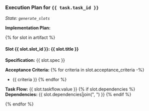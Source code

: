 ### Execution Plan for `{{ task.task_id }}`
*State: `generate_slots`*

**Implementation Plan:**

{% for slot in artifact %}
#### Slot {{ slot.slot_id }}: {{ slot.title }}

**Specification:**
{{ slot.spec }}

**Acceptance Criteria:**
{% for criteria in slot.acceptance_criteria -%}
- {{ criteria }}
{% endfor %}

**Task Flow:** {{ slot.taskflow.value }}
{% if slot.dependencies %}
**Dependencies:** {{ slot.dependencies|join(", ") }}
{% endif %}

{% endfor %}